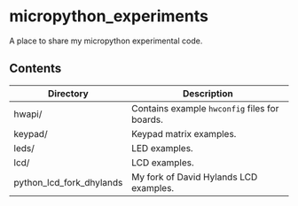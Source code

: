 # micropython_experiments

A place to share my micropython experimental code.

Contents
--------

| Directory                  | Description                                   |
| ---------                  | -----------                                   |
| hwapi/                     | Contains example `hwconfig` files for boards. |
| keypad/                    | Keypad matrix examples.                       |
| leds/                      | LED examples.                                 |
| lcd/                       | LCD examples.                                 |
|   python_lcd_fork_dhylands | My fork of David Hylands LCD examples.        |
